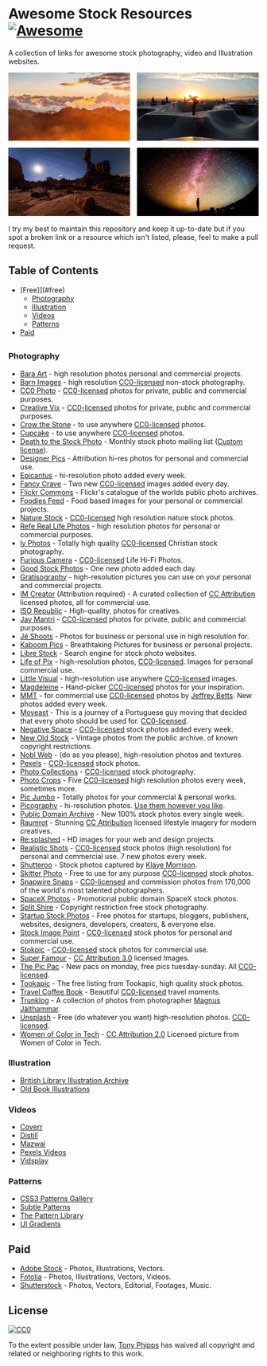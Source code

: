 # Awesome Stock Resources [![Awesome](https://cdn.rawgit.com/sindresorhus/awesome/d7305f38d29fed78fa85652e3a63e154dd8e8829/media/badge.svg)](https://github.com/sindresorhus/awesome)

A collection of links for awesome stock photography, video and Illustration websites.

![Introductory images](/img/splash.png)

I try my best to maintain this repository and keep it up-to-date but if you spot a broken link or a resource which isn't listed, please, feel to make a pull request.

## Table of Contents

* [Free]](#free)
  * [Photography](#photography)
  * [Illustration](#illustration)
  * [Videos](#videos)
  * [Patterns](#patterns)
* [Paid](#paid)

##

### Photography

* [Bara Art](http://www.bara-art.com/) - high resolution photos personal and commercial projects.
* [Barn Images](http://barnimages.com/) - high resolution [CC0-licensed](https://creativecommons.org/publicdomain/zero/1.0/) non-stock photography.
* [CC0 Photo](http://cc0.photo/) - [CC0-licensed](https://creativecommons.org/publicdomain/zero/1.0/) photos for private, public and commercial purposes.
* [Creative Vix](http://creativevix.com/stock) - [CC0-licensed](https://creativecommons.org/publicdomain/zero/1.0/) photos for private, public and commercial purposes.
* [Crow the Stone](http://crowthestone.com/) - to use anywhere [CC0-licensed](http://creativecommons.org/publicdomain/zero/1.0/) photos.
* [Cupcake](http://cupcake.nilssonlee.se/) - to use anywhere [CC0-licensed](http://creativecommons.org/publicdomain/zero/1.0/) photos.
* [Death to the Stock Photo](http://join.deathtothestockphoto.com/) - Monthly stock photo mailing list ([Custom license](http://www.mediafire.com/view/2ifplcw682487nz/Death_to_the_Stock_Photo_-_Photograph_End_User_License_%281-2014%29_%281%29.pdf)).
* [Designer Pics](http://www.designerspics.com/) - Attribution hi-res photos for personal and commercial use.
* [Epicantus](http://epicantus.tumblr.com/) - hi-resolution photo added every week.
* [Fancy Crave](http://fancycrave.com/) - Two new [CC0-licensed](http://creativecommons.org/publicdomain/zero/1.0/) images added every day.
* [Flickr Commons](https://www.flickr.com/commons) - Flickr's catalogue of the worlds public photo archives.
* [Foodies Feed](http://foodiesfeed.com) - Food based images for your personal or commercial projects.
* [Nature Stock](http:/naturestock.com/) - [CC0-licensed](http://creativecommons.org/publicdomain/zero/1.0/) high resolution nature stock photos.
* [Refe Real Life Photos](http://getrefe.tumblr.com/) - high resolution photos for personal or commercial purposes.
* [ly Photos](http:/lyphotos.com) - Totally high quality [CC0-licensed](http://creativecommons.org/publicdomain/zero/1.0/) Christian stock photography.
* [Furious Camera](http://furiouscamera.com/) - [CC0-licensed](http://creativecommons.org/publicdomain/zero/1.0/) Life Hi-Fi Photos.
* [Good Stock Photos](https://goodstock.photos/) - One new photo added each day.
* [Gratisography](http://www.gratisography.com/) - high-resolution pictures you can use on your personal and commercial projects.
* [IM Creator](http://www.imcreator.com) (Attribution required) - A curated collection of [CC Attribution](http://creativecommons.org/licenses/by/2.5/) licensed photos, all for commercial use.
* [ISO Republic](http://isorepublic.com/) - High-quality, photos for creatives.
* [Jay Mantri](http://jaymantri.com/) - [CC0-licensed](https://creativecommons.org/publicdomain/zero/1.0/) photos for private, public and commercial purposes.
* [Jé Shoots](http://jeshoots.com/) - Photos for business or personal use in high resolution for.
* [Kaboom Pics](http://kaboompics.com/) - Breathtaking Pictures for business or personal projects.
* [Libre Stock](http://librestock.com/) - Search engine for stock photo websites.
* [Life of Pix](http://www.lifeofpix.com/) - high-resolution photos, [CC0-licensed](https://creativecommons.org/publicdomain/zero/1.0/). Images for personal commercial use.
* [Little Visual](http://littlevisuals.co/) - high-resolution use anywhere [CC0-licensed](https://creativecommons.org/publicdomain/zero/1.0/) images.
* [Magdeleine](http://magdeleine.co/browse/) - Hand-picker [CC0-licensed](https://creativecommons.org/publicdomain/zero/1.0/) photos for your inspiration.
* [MMT](http://mmt.li/) - for commercial use [CC0-licensed](https://creativecommons.org/publicdomain/zero/1.0/) photos by [Jeffrey Betts](http://jeffreybetts.me/). New photos added every week.
* [Moveast](http://moveast.me/) - This is a journey of a Portuguese guy moving that decided that every photo should be used for. [CC0-licensed](https://creativecommons.org/publicdomain/zero/1.0/).
* [Negative Space](http://negativespace.co/) - [CC0-licensed](https://creativecommons.org/publicdomain/zero/1.0/) stock photos added every week.
* [New Old Stock](http://nos.twnsnd.co/) - Vintage photos from the public archive. of known copyright restrictions.
* [Nobl Web](http://www.noblweb.com/) - (do as you please), high-resolution photos and textures.
* [Pexels](http://www.pexels.com/) - [CC0-licensed](https://creativecommons.org/publicdomain/zero/1.0/) stock photos.
* [Photo Collections](http://photocollections.io/) - [CC0-licensed](https://creativecommons.org/publicdomain/zero/1.0/) stock photography.
* [Photo Crops](http://www.photocrops.com/) - Five [CC0-licensed](https://creativecommons.org/publicdomain/zero/1.0/) high resolution photos every week, sometimes more.
* [Pic Jumbo](http://picjumbo.com/) - Totally photos for your commercial & personal works.
* [Picography](http://picography.co/) - hi-resolution photos. [Use them however you like](http://picography.co/terms/).
* [Public Domain Archive](http://publicdomainarchive.com/) - New 100% stock photos every single week.
* [Raumrot](http://raumrot.com/) - Stunning [CC Attribution](http://creativecommons.org/licenses/by/2.5/) licensed lifestyle imagery for modern creatives.
* [Re:splashed](http://www.resplashed.com/) - HD images for your web and design projects.
* [Realistic Shots](http://realisticshots.com/) - [CC0-licensed](https://creativecommons.org/publicdomain/zero/1.0/) stock photos (high resolution) for personal and commercial use. 7 new photos every week.
* [Shutteroo](http://shutteroo.com/) - Stock photos captured by [Klaye Morrison](http://shutteroo.com/about/).
* [Skitter Photo](http://skitterphoto.com/) - Free to use for any purpose [CC0-licensed](https://creativecommons.org/publicdomain/zero/1.0/) stock photos.
* [Snapwire Snaps](http://snapwiresnaps.tumblr.com/) - [CC0-licensed](https://creativecommons.org/publicdomain/zero/1.0/) and commission photos from 170,000 of the world's most talented photographers.
* [SpaceX Photos](https://www.flickr.com/photos/spacexphotos/) - Promotional public domain SpaceX stock photos.
* [Split Shire](http://splitshire.com/) - Copyright restriction free stock photography.
* [Startup Stock Photos](http://startupstockphotos.com/) - Free photos for startups, bloggers, publishers, websites, designers, developers, creators,
& everyone else.
* [Stock Image Point](http://www.stock-image-point.com/) - [CC0-licensed](https://creativecommons.org/publicdomain/zero/1.0/) stock photos for personal and commercial use.
* [Stokpic](http://stokpic.com/) - [CC0-licensed](https://creativecommons.org/publicdomain/zero/1.0/) stock photos for commercial use.
* [Super Famour](http://images.superfamous.com/) - [CC Attribution 3.0](http://creativecommons.org/licenses/by/3.0/) licensed Images.
* [The Pic Pac](https://thepicpac.com/) - New pacs on monday, free pics tuesday-sunday. All [CC0-licensed](https://creativecommons.org/publicdomain/zero/1.0/).
* [Tookapic](https://stock.tookapic.com/?filter=free) - The free listing from Tookapic, high quality stock photos.
* [Travel Coffee Book](http://travelcoffeebook.com/) - Beautiful [CC0-licensed](https://creativecommons.org/publicdomain/zero/1.0/) travel moments.
* [Trunklog](http://trunklog.com/) - A collection of photos from photographer [Magnus Jälthammar](https://twitter.com/jalthammar).
* [Unsplash](https://unsplash.com/) - Free (do whatever you want) high-resolution photos. [CC0-licensed](https://creativecommons.org/publicdomain/zero/1.0/).
* [Women of Color in Tech](https://www.flickr.com/photos/wocintechchat/) - [CC Attribution 2.0](http://creativecommons.org/licenses/by/2.0/) Licensed picture from Women of Color in Tech.

### Illustration

* [British Library Illustration Archive](https://www.flickr.com/photos/britishlibrary/)
* [Old Book Illustrations](http://www.oldbookillustrations.com/)

### Videos

* [Coverr](http://coverr.co/)
* [Distill](http://www.wedistill.io/)
* [Mazwai](http://mazwai.com/)
* [Pexels Videos](https://videos.pexels.com/)
* [Vidsplay](http://www.vidsplay.com/)

### Patterns

* [CSS3 Patterns Gallery](http://lea.verou.me/css3patterns/)
* [Subtle Patterns](http://subtlepatterns.com/)
* [The Pattern Library](http://thepatternlibrary.com/)
* [UI Gradients](http://uigradients.com/)

## Paid

* [Adobe Stock](https://stock.adobe.com/) - Photos, Illustrations, Vectors.
* [Fotolia](https://fotolia.com/) - Photos, Illustrations, Vectors, Videos.
* [Shutterstock](http://www.shutterstock.com/) - Photos, Vectors, Editorial, Footages, Music.

## License

[![CC0](https://i.creativecommons.org/p/zero/1.0/88x31.png)](https://creativecommons.org/publicdomain/zero/1.0/)

To the extent possible under law, [Tony Phipps](http://twitter.com/neutraltone) has waived all copyright and related or neighboring rights to this work.
